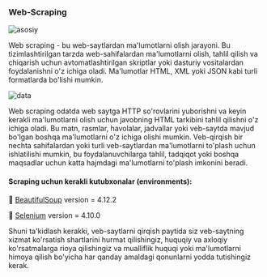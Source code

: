 ### Web-Scraping

![asosiy](https://miro.medium.com/v2/resize:fit:1400/1*1QcqrOoDE1rKa0NTp1iEtw.png)

Web scraping - bu web-saytlardan ma'lumotlarni olish jarayoni. Bu tizimlashtirilgan tarzda web-sahifalardan ma'lumotlarni olish, tahlil qilish va chiqarish uchun avtomatlashtirilgan skriptlar yoki dasturiy vositalardan foydalanishni o'z ichiga oladi. Ma'lumotlar HTML, XML yoki JSON kabi turli formatlarda bo'lishi mumkin.

![data](https://i.pinimg.com/originals/38/87/f4/3887f4e1986e94fea6b7b2fbf7a2fbcb.png)

Web scraping odatda web saytga HTTP so'rovlarini yuborishni va keyin kerakli ma'lumotlarni olish uchun javobning HTML tarkibini tahlil qilishni o'z ichiga oladi. Bu matn, rasmlar, havolalar, jadvallar yoki veb-saytda mavjud bo'lgan boshqa ma'lumotlarni o'z ichiga olishi mumkin. Veb-qirqish bir nechta sahifalardan yoki turli veb-saytlardan ma'lumotlarni to'plash uchun ishlatilishi mumkin, bu foydalanuvchilarga tahlil, tadqiqot yoki boshqa maqsadlar uchun katta hajmdagi ma'lumotlarni to'plash imkonini beradi.

#### Scraping uchun kerakli kutubxonalar (environments):

🚀 [BeautifulSoup](https://pypi.org/project/beautifulsoup4/) version = 4.12.2

🚀 [Selenium](https://pypi.org/project/selenium/) version = 4.10.0

Shuni ta'kidlash kerakki, veb-saytlarni qirqish paytida siz veb-saytning xizmat ko'rsatish shartlarini hurmat qilishingiz, huquqiy va axloqiy ko'rsatmalarga rioya qilishingiz va mualliflik huquqi yoki ma'lumotlarni himoya qilish bo'yicha har qanday amaldagi qonunlarni yodda tutishingiz kerak.
